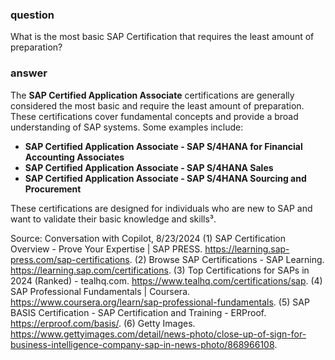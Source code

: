 ### question
What is the most basic SAP Certification that requires the least amount of preparation?

### answer
The **SAP Certified Application Associate** certifications are generally considered the most basic and require the least amount of preparation. These certifications cover fundamental concepts and provide a broad understanding of SAP systems. Some examples include:

- **SAP Certified Application Associate - SAP S/4HANA for Financial Accounting Associates**
- **SAP Certified Application Associate - SAP S/4HANA Sales**
- **SAP Certified Application Associate - SAP S/4HANA Sourcing and Procurement**

These certifications are designed for individuals who are new to SAP and want to validate their basic knowledge and skills³.

Source: Conversation with Copilot, 8/23/2024
(1) SAP Certification Overview - Prove Your Expertise | SAP PRESS. https://learning.sap-press.com/sap-certifications.
(2) Browse SAP Certifications - SAP Learning. https://learning.sap.com/certifications.
(3) Top Certifications for SAPs in 2024 (Ranked) - tealhq.com. https://www.tealhq.com/certifications/sap.
(4) SAP Professional Fundamentals | Coursera. https://www.coursera.org/learn/sap-professional-fundamentals.
(5) SAP BASIS Certification - SAP Certification and Training - ERProof. https://erproof.com/basis/.
(6) Getty Images. https://www.gettyimages.com/detail/news-photo/close-up-of-sign-for-business-intelligence-company-sap-in-news-photo/868966108.